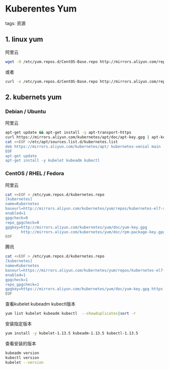 #  Kuberentes Yum 
tags: 资源
<!-- catalog: Yum -->

##  1. linux yum
阿里云
```bash
wget -O /etc/yum.repos.d/CentOS-Base.repo http://mirrors.aliyun.com/repo/Centos-7.repo
```

或者

```bash
curl -o /etc/yum.repos.d/CentOS-Base.repo http://mirrors.aliyun.com/repo/Centos-7.repo
```


## 2. kubernets yum
### Debian / Ubuntu
阿里云
```bash
apt-get update && apt-get install -y apt-transport-https
curl https://mirrors.aliyun.com/kubernetes/apt/doc/apt-key.gpg | apt-key add - 
cat <<EOF >/etc/apt/sources.list.d/kubernetes.list
deb https://mirrors.aliyun.com/kubernetes/apt/ kubernetes-xenial main
EOF  
apt-get update
apt-get install -y kubelet kubeadm kubectl
```
### CentOS / RHEL / Fedora
阿里云

```bash
cat <<EOF > /etc/yum.repos.d/kubernetes.repo
[kubernetes]
name=Kubernetes
baseurl=http://mirrors.aliyun.com/kubernetes/yum/repos/kubernetes-el7-x86_64
enabled=1
gpgcheck=0
repo_gpgcheck=0
gpgkey=http://mirrors.aliyun.com/kubernetes/yum/doc/yum-key.gpg
       http://mirrors.aliyun.com/kubernetes/yum/doc/rpm-package-key.gpg
EOF
```
腾讯

```bash
cat <<EOF > /etc/yum.repos.d/kubernetes.repo
[kubernetes]
name=Kubernetes
baseurl=https://mirrors.aliyun.com/kubernetes/yum/repos/kubernetes-el7-x86_64/
enabled=1
gpgcheck=1
repo_gpgcheck=1
gpgkey=https://mirrors.aliyun.com/kubernetes/yum/doc/yum-key.gpg https://mirrors.aliyun.com/kubernetes/yum/doc/rpm-package-key.gpg  
EOF
```


查看kubelet kubeadm kubectl版本

```bash
yum list kubelet kubeadm kubectl  --showduplicates|sort -r
```
安装指定版本

```bash
yum install -y kubelet-1.13.5 kubeadm-1.13.5 kubectl-1.13.5
```
查看安装的版本

```bash
kubeadm version
kubectl version
kubelet --version
```
